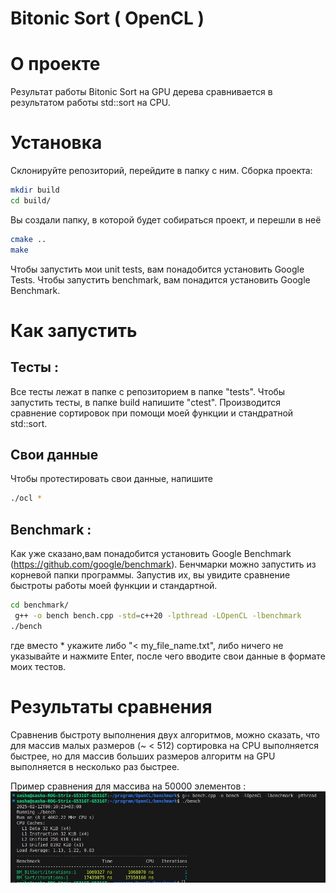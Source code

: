 # Bitonic Sort ( OpenCL )

# О проекте
Результат работы Bitonic Sort на GPU дерева сравнивается в результатом работы std::sort на CPU.
# Установка
Склонируйте репозиторий, перейдите в папку с ним.
Сборка проекта:
```sh
mkdir build
cd build/
```
Вы создали папку, в которой будет собираться проект, и перешли в неё
```sh
cmake ..
make
```
Чтобы запустить мои unit tests, вам понадобится установить Google Tests.
Чтобы запустить benchmark, вам понадится установить Google Benchmark.

# Как запустить
## Тесты :
Все тесты лежат в папке с репозиторием в папке "tests". 
Чтобы запустить тесты, в папке build напишите "ctest". Производится сравнение сортировок при помощи моей функции и стандратной std::sort.
## Свои данные
Чтобы протестировать свои данные, напишите 
```sh
./ocl *
```

## Benchmark :
 Как уже сказано,вам понадобится установить Google Benchmark (https://github.com/google/benchmark). 
Бенчмарки можно запустить из корневой папки программы. Запустив их, вы увидите сравнение быстроты работы моей функции и стандартной.
```sh
cd benchmark/
 g++ -o bench bench.cpp -std=c++20 -lpthread -LOpenCL -lbenchmark
./bench
```

где вместо * укажите либо "< my_file_name.txt", либо ничего не указывайте и нажмите Enter, после чего вводите свои данные в формате моих тестов.

# Результаты сравнения
Сравненив быстроту выполнения двух алгоритмов, можно сказать, что для массив малых размеров (~ < 512) сортировка на CPU выполняется быстрее, но для массив больших размеров алгоритм на GPU выполняется в несколько раз быстрее. 

Пример сравнения для массива на 50000 элементов :
![Компьютер](test3.png)
